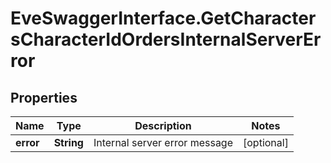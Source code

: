 # EveSwaggerInterface.GetCharactersCharacterIdOrdersInternalServerError

## Properties
Name | Type | Description | Notes
------------ | ------------- | ------------- | -------------
**error** | **String** | Internal server error message | [optional] 


